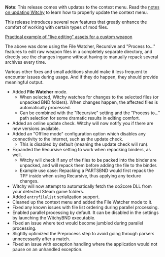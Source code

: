 **Note**: This release comes with updates to the context menu.
Read the [notes on updating Witchy](https://github.com/ividyon/WitchyBND?tab=readme-ov-file#updating-witchybnd) to learn how to properly update the context menu. 

This release introduces several new features that greatly enhance the comfort of working with certain types of mod files.

[Practical example of "live editing" assets for a custom weapon](https://cdn.discordapp.com/attachments/1185279928187486309/1196759292125130812/2024-01-16_11-12-30.mp4?ex=65b8cbf1&is=65a656f1&hm=c07b3589d48b55d1326f096697f36e53d91e9bc611448884248bfc569bf0afd9&)

The above was done using the File Watcher, Recursive and "Process to..." features to edit raw weapon files in a completely separate directory, and directly see the changes ingame without having to manually repack several archives every time.

Various other fixes and small additions should make it less frequent to encounter issues during usage. And if they do happen, they should provide meaningful output.

* Added **File Watcher** mode.
  * When selected, Witchy watches for changes to the selected files (or unpacked BND folders). When changes happen, the affected files is automatically processed.
  * Can be combined with the "Recursive" setting and the "Process to..." path selection for some dramatic results in editing comfort.
* Added an online update check. Witchy will now notify you if there are new versions available.
* Added an "Offline mode" configuration option which disables any connectivity to the internet, such as the update check.
  * This is disabled by default (meaning the update check will run).
* Expanded the Recursive setting to work when repacking binders, as well.
  * Witchy will check if any of the files to be packed into the binder are unpacked, and will repack them before adding the file to the binder.
  * Example use case: Repacking a PARTSBND would first repack the TPF inside when using Recursive, thus applying any texture changes.
* Witchy will now attempt to automatically fetch the oo2core DLL from your detected Steam game folders.
* Added `entryfilelist` serialization support.
* Cleaned up the context menu and added the File Watcher mode to it.
* Fixed any known issues with file list ordering during parallel processing.
* Enabled parallel processing by default. It can be disabled in the settings by launching the WitchyBND executable.
* Fixed an issue where text would become jumbled during parallel processing.
* Slightly optimized the Preprocess step to avoid going through parsers unnecessarily after a match.
* Fixed an issue with exception handling where the application would not pause on an unhandled exception. 